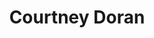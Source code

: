 ---
type: "member"
layout: "team"
title: "Courtney Doran"
publish_name: "Courtney Doran"
bg_image: ""
photo: ""
lab_position: "Undergrad Student"
lab_group: "Alumni"
status: "alumni"

---